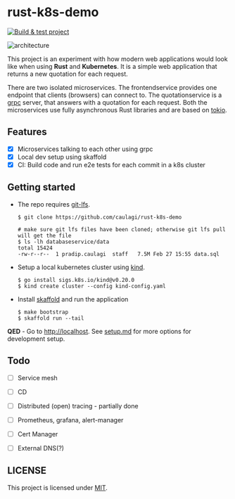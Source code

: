 # rust-k8s-demo

[![Build & test project](https://github.com/caulagi/rust-k8s-demo/actions/workflows/ci.yml/badge.svg)](https://github.com/caulagi/rust-k8s-demo/actions/workflows/ci.yml)

![architecture][architecture]

This project is an experiment with how modern web applications would look like
when using **Rust** and **Kubernetes**. It is a simple web application that
returns a new quotation for each request.

There are two isolated microservices. The frontendservice provides one endpoint
that clients (browsers) can connect to. The quotationservice is a [grpc](https://grpc.io/) server,
that answers with a quotation for each request. Both the microservices
use fully asynchronous Rust libraries and are based on [tokio](https://tokio.rs/).


## Features

- [x] Microservices talking to each other using grpc
- [x] Local dev setup using skaffold
- [x] CI: Build code and run e2e tests for each commit in a k8s cluster

## Getting started

* The repo requires [git-lfs][git-lfs].

    ```shell
    $ git clone https://github.com/caulagi/rust-k8s-demo

    # make sure git lfs files have been cloned; otherwise git lfs pull will get the file
    $ ls -lh databaseservice/data
    total 15424
    -rw-r--r--  1 pradip.caulagi  staff   7.5M Feb 27 15:55 data.sql
    ```

* Setup a local kubernetes cluster using [kind](https://kind.sigs.k8s.io/).

    ```shell
    $ go install sigs.k8s.io/kind@v0.20.0
    $ kind create cluster --config kind-config.yaml
    ```

* Install [skaffold](https://skaffold.dev/) and run the application

    ```shell
    $ make bootstrap
    $ skaffold run --tail
    ```

**QED** - Go to [http://localhost](http://localhost). See [setup.md](setup.md) for more options for development setup.

## Todo

- [ ] Service mesh
- [ ] CD
- [ ] Distributed (open) tracing - partially done
- [ ] Prometheus, grafana, alert-manager
- [ ] Cert Manager
- [ ] External DNS(?)


## LICENSE

This project is licensed under [MIT](LICENSE).

[architecture]: https://user-images.githubusercontent.com/222507/96347681-a510fe00-10a3-11eb-8ed7-183c460b5def.png
[git-lfs]: https://git-lfs.github.com
